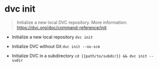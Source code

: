 # dvc init
> Initialize a new local DVC repository.
> More information: <https://dvc.org/doc/command-reference/init>.

- Initialize a new local repository
`dvc init`

- Initialize DVC without Git
`dvc init --no-scm`

- Initialize DVC in a subdirectory
`cd {{path/to/subdir}} && dvc init --sudir`
